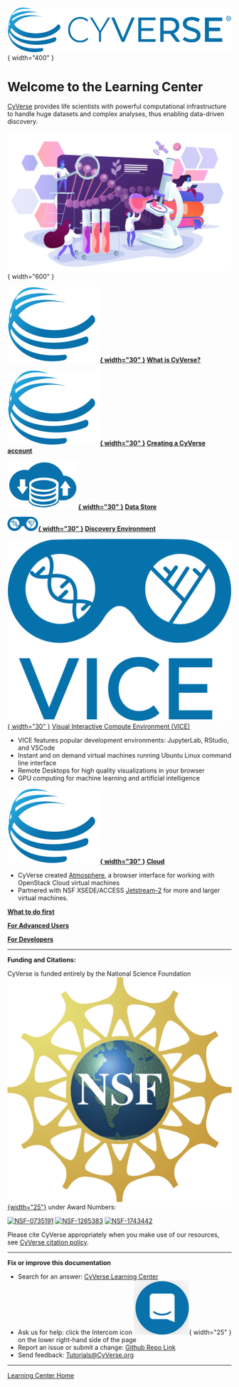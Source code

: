 ![!CyVerse Learning Center](assets/de/logos/cyverse_logo_2022.png "CyVerse Learning Center"){ width="400" }

# Welcome to the Learning Center

[CyVerse](https://cyverse.org) provides life scientists with powerful computational infrastructure to handle huge datasets and complex analyses, thus enabling data-driven discovery.

![people](assets/people_science.png){ width="600" }

**[![!What](assets/de/logos/cyverse_ball_2022.png "Account"){ width="30" }](what_is_cyverse.md) [What is CyVerse?](what_is_cyverse.md)**

**[![!Account](assets/de/logos/cyverse_ball_2022.png "Account"){ width="30" }](account.md) [Creating a CyVerse account](account.md)**

**[![!Data Store](assets/de/menu_items/dataIcon.png "Data Store"){ width="30" }](ds/intro.md) [Data Store](ds/intro.md)**

**[![!Discovery Environment](assets/de/de_icon.png "Discovery Environment"){ width="30" }](de/intro.md) [Discovery Environment](de/intro.md)**

[![!VICE](assets/de/logos/deviceIcon.png "Discovery Environment"){ width="30" }](vice/about.md) [Visual Interactive Compute Environment (VICE)](vice/about.md)

- VICE features popular development environments: JupyterLab, RStudio, and VSCode
- Instant and on demand virtual machines running Ubuntu Linux command line interface
- Remote Desktops for high quality visualizations in your browser
- GPU computing for machine learning and artificial intelligence

**[![!](assets/de/logos/cyverse_ball_2022.png "Atmo"){ width="30" }](atmo/intro.md) [Cloud](atmo/intro.md)**

- CyVerse created [Atmosphere](atmo/atmo.md), a browser interface for working with OpenStack Cloud virtual machines
- Partnered with NSF XSEDE/ACCESS [Jetstream-2](https://jetstream-cloud.org) for more and larger virtual machines.

**[What to do first](choose_platform.md)**

**[For Advanced Users](powered_by.md)**

**[For Developers](manuals.md)**

-----------------------------------------------------------------------

**Funding and Citations:**

CyVerse is funded entirely by the National Science Foundation [![NSF](assets/nsf.png){width="25"}](https://nsf.gov) under Award Numbers:

[![NSF-0735191](https://img.shields.io/badge/NSF-0735191-blue.svg)](https://www.nsf.gov/awardsearch/showAward?AWD_ID=0735191)  [![NSF-1265383](https://img.shields.io/badge/NSF-1265383-blue.svg)](https://www.nsf.gov/awardsearch/showAward?AWD_ID=1265383)  [![NSF-1743442](https://img.shields.io/badge/NSF-1743442-blue.svg)](https://www.nsf.gov/awardsearch/showAward?AWD_ID=1743442)

Please cite CyVerse appropriately when you make use of our resources, see [CyVerse citation policy](https://cyverse.org/policies/cite-cyverse).

-----------------------------------------------------------------------

**Fix or improve this documentation**

  - Search for an answer:
     [CyVerse Learning Center](https://learning.cyverse.org)
  - Ask us for help:
    click the Intercom icon ![Intercom](assets/intercom.png){ width="25" } on the lower right-hand side of the page
  - Report an issue or submit a change:
    [Github Repo Link](https://github.com/cyverse-learning-materials/)
  - Send feedback: <Tutorials@CyVerse.org>
  
------------------------------------------------------------------------

[Learning Center Home](http://learning.cyverse.org/)
